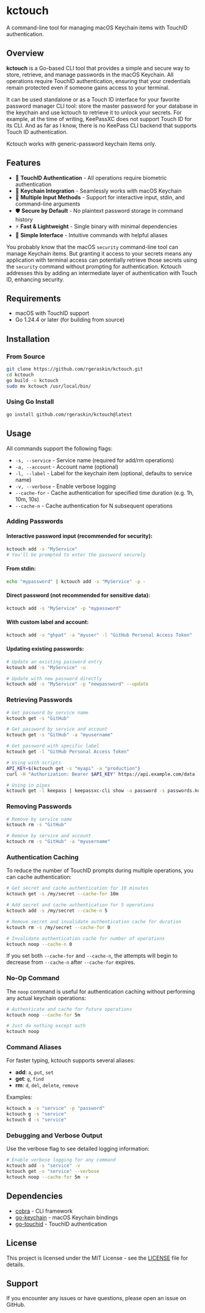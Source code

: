 # kctouch

A command-line tool for managing macOS Keychain items with TouchID authentication.

## Overview

**kctouch** is a Go-based CLI tool that provides a simple and secure way to store, retrieve, and manage passwords in the macOS Keychain. All operations require TouchID authentication, ensuring that your credentials remain protected even if someone gains access to your terminal.

It can be used standalone or as a Touch ID interface for your favorite password manager CLI tool: store the master password for your database in the keychain and use kctouch to retrieve it to unlock your secrets. For example, at the time of writing, KeePassXC does not support Touch ID for its CLI. And as far as I know, there is no KeePass CLI backend that supports Touch ID authentication.

Kctouch works with generic-password keychain items only.

## Features

- 🔐 **TouchID Authentication** - All operations require biometric authentication
- 🔑 **Keychain Integration** - Seamlessly works with macOS Keychain
- 📝 **Multiple Input Methods** - Support for interactive input, stdin, and command-line arguments
- 🛡️ **Secure by Default** - No plaintext password storage in command history
- ⚡ **Fast & Lightweight** - Single binary with minimal dependencies
- 🎯 **Simple Interface** - Intuitive commands with helpful aliases

You probably know that the macOS `security` command-line tool can manage Keychain items. But granting it access to your secrets means any application with terminal access can potentially retrieve those secrets using the `security` command without prompting for authentication. Kctouch addresses this by adding an intermediate layer of authentication with Touch ID, enhancing security.

## Requirements

- macOS with TouchID support
- Go 1.24.4 or later (for building from source)

## Installation

### From Source

```bash
git clone https://github.com/rgeraskin/kctouch.git
cd kctouch
go build -o kctouch
sudo mv kctouch /usr/local/bin/
```

### Using Go Install

```bash
go install github.com/rgeraskin/kctouch@latest
```

## Usage

All commands support the following flags:
- `-s, --service` - Service name (required for add/rm operations)
- `-a, --account` - Account name (optional)
- `-l, --label` - Label for the keychain item (optional, defaults to service name)
- `-v, --verbose` - Enable verbose logging
- `--cache-for` - Cache authentication for specified time duration (e.g. 1h, 10m, 10s)
- `--cache-n` - Cache authentication for N subsequent operations

### Adding Passwords

#### Interactive password input (recommended for security):
```bash
kctouch add -s "MyService"
# You'll be prompted to enter the password securely
```

#### From stdin:
```bash
echo "mypassword" | kctouch add -s "MyService" -p -
```

#### Direct password (not recommended for sensitive data):
```bash
kctouch add -s "MyService" -p "mypassword"
```

#### With custom label and account:
```bash
kctouch add -s "ghpat" -a "myuser" -l "GitHub Personal Access Token"
```

#### Updating existing passwords:
```bash
# Update an existing password entry
kctouch add -s "MyService" -u

# Update with new password directly
kctouch add -s "MyService" -p "newpassword" --update
```

### Retrieving Passwords

```bash
# Get password by service name
kctouch get -s "GitHub"

# Get password by service and account
kctouch get -s "GitHub" -a "myusername"

# Get password with specific label
kctouch get -l "GitHub Personal Access Token"

# Using with scripts
API_KEY=$(kctouch get -s "myapi" -a "production")
curl -H "Authorization: Bearer $API_KEY" https://api.example.com/data

# Using in pipes
kctouch get -l keepass | keepassxc-cli show -a password -s passwords.kdbx my/password
```

### Removing Passwords

```bash
# Remove by service name
kctouch rm -s "GitHub"

# Remove by service and account
kctouch rm -s "GitHub" -a "myusername"
```

### Authentication Caching

To reduce the number of TouchID prompts during multiple operations, you can cache authentication:

```bash
# Get secret and cache authentication for 10 minutes
kctouch get -s /my/secret --cache-for 10m

# Add secret and cache authentication for 5 operations
kctouch add -s /my/secret --cache-n 5

# Remove secret and invalidate authentication cache for duration
kctouch rm -s /my/secret --cache-for 0

# Invalidate authentication cache for number of operations
kctouch noop --cache-n 0
```

If you set both `--cache-for` and `--cache-n`, the attempts will begin to decrease from `--cache-n` after `--cache-for` expires.

### No-Op Command

The `noop` command is useful for authentication caching without performing any actual keychain operations:

```bash
# Authenticate and cache for future operations
kctouch noop --cache-for 5m

# Just do nothing except auth
kctouch noop
```

### Command Aliases

For faster typing, kctouch supports several aliases:

- **add**: `a`, `put`, `set`
- **get**: `g`, `find`
- **rm**: `d`, `del`, `delete`, `remove`

Examples:
```bash
kctouch a -s "service" -p "password"
kctouch g -s "service"
kctouch d -s "service"
```

### Debugging and Verbose Output

Use the verbose flag to see detailed logging information:

```bash
# Enable verbose logging for any command
kctouch add -s "service" -v
kctouch get -s "service" --verbose
kctouch noop --cache-for 5m -v
```

## Dependencies

- [cobra](https://github.com/spf13/cobra) - CLI framework
- [go-keychain](https://github.com/keybase/go-keychain) - macOS Keychain bindings
- [go-touchid](https://github.com/ansxuman/go-touchid) - TouchID authentication

## License

This project is licensed under the MIT License - see the [LICENSE](LICENSE) file for details.

## Support

If you encounter any issues or have questions, please open an issue on GitHub.
